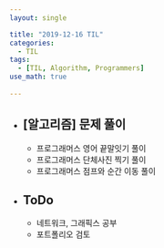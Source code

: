 ```yaml
---
layout: single

title: "2019-12-16 TIL"
categories:
  - TIL
tags:
  - [TIL, Algorithm, Programmers]
use_math: true
 
---
```




- ## [알고리즘] 문제 풀이

  - 프로그래머스 영어 끝말잇기 풀이
  - 프로그래머스 단체사진 찍기 풀이
  - 프로그래머스 점프와 순간 이동 풀이
  
  
  
  
  
- ## ToDo

  - 네트워크, 그래픽스 공부
  - 포트폴리오 검토
